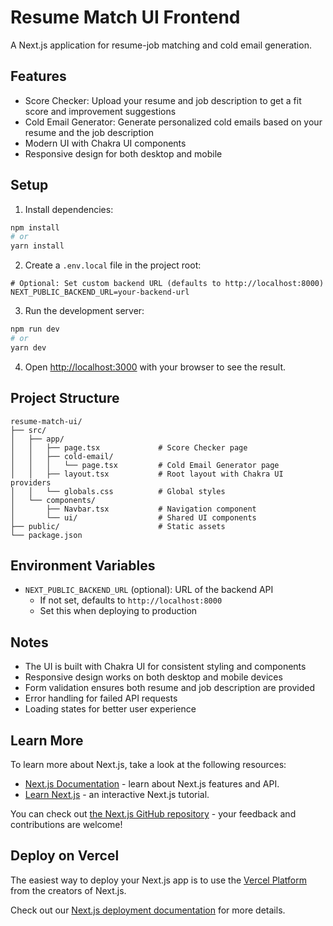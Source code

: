 # Resume Match UI Frontend

A Next.js application for resume-job matching and cold email generation.

## Features

- Score Checker: Upload your resume and job description to get a fit score and improvement suggestions
- Cold Email Generator: Generate personalized cold emails based on your resume and the job description
- Modern UI with Chakra UI components
- Responsive design for both desktop and mobile

## Setup

1. Install dependencies:
```bash
npm install
# or
yarn install
```

2. Create a `.env.local` file in the project root:
```env
# Optional: Set custom backend URL (defaults to http://localhost:8000)
NEXT_PUBLIC_BACKEND_URL=your-backend-url
```

3. Run the development server:
```bash
npm run dev
# or
yarn dev
```

4. Open [http://localhost:3000](http://localhost:3000) with your browser to see the result.

## Project Structure

```
resume-match-ui/
├── src/
│   ├── app/
│   │   ├── page.tsx             # Score Checker page
│   │   ├── cold-email/
│   │   │   └── page.tsx         # Cold Email Generator page
│   │   ├── layout.tsx           # Root layout with Chakra UI providers
│   │   └── globals.css          # Global styles
│   └── components/
│       ├── Navbar.tsx           # Navigation component
│       └── ui/                  # Shared UI components
├── public/                      # Static assets
└── package.json
```

## Environment Variables

- `NEXT_PUBLIC_BACKEND_URL` (optional): URL of the backend API
  - If not set, defaults to `http://localhost:8000`
  - Set this when deploying to production

## Notes

- The UI is built with Chakra UI for consistent styling and components
- Responsive design works on both desktop and mobile devices
- Form validation ensures both resume and job description are provided
- Error handling for failed API requests
- Loading states for better user experience

## Learn More

To learn more about Next.js, take a look at the following resources:

- [Next.js Documentation](https://nextjs.org/docs) - learn about Next.js features and API.
- [Learn Next.js](https://nextjs.org/learn) - an interactive Next.js tutorial.

You can check out [the Next.js GitHub repository](https://github.com/vercel/next.js) - your feedback and contributions are welcome!

## Deploy on Vercel

The easiest way to deploy your Next.js app is to use the [Vercel Platform](https://vercel.com/new?utm_medium=default-template&filter=next.js&utm_source=create-next-app&utm_campaign=create-next-app-readme) from the creators of Next.js.

Check out our [Next.js deployment documentation](https://nextjs.org/docs/app/building-your-application/deploying) for more details.
